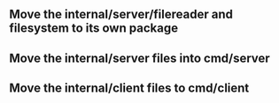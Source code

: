 ## Move the internal/server/filereader and filesystem to its own package

## Move the internal/server files into cmd/server

## Move the internal/client files to cmd/client
